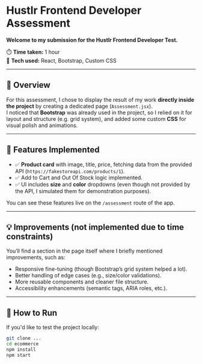 # Hustlr Frontend Developer Assessment

**Welcome to my submission for the Hustlr Frontend Developer Test.**

⏱️ **Time taken:** 1 hour  
🎨 **Tech used:** React, Bootstrap, Custom CSS

---

## 📄 Overview

For this assessment, I chose to display the result of my work **directly inside the project** by creating a dedicated page (`Assessment.jsx`).  
I noticed that **Bootstrap** was already used in the project, so I relied on it for layout and structure (e.g. grid system), and added some custom **CSS** for visual polish and animations.

---

## 🔧 Features Implemented

- ✅ **Product card** with image, title, price, fetching data from the provided API (`https://fakestoreapi.com/products/1`).
- ✅ Add to Cart and Out Of Stock logic implemented.
- ✅ UI includes **size** and **color** dropdowns (even though not provided by the API, I simulated them for demonstration purposes).

You can see these features live on the `/assessment` route of the app.

---

## 💡 Improvements (not implemented due to time constraints)

You’ll find a section in the page itself where I briefly mentioned improvements, such as:

- Responsive fine-tuning (though Bootstrap’s grid system helped a lot).
- Better handling of edge cases (e.g., size/color validations).
- More reusable components and cleaner file structure.
- Accessibility enhancements (semantic tags, ARIA roles, etc.).

---

## 🚀 How to Run

If you'd like to test the project locally:

```bash
git clone ...
cd ecommerce
npm install
npm start

